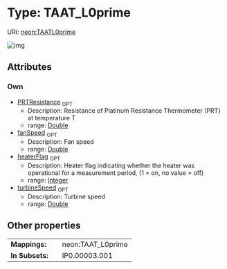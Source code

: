 
# Type: TAAT_L0prime




URI: [neon:TAATL0prime](https://data.neonscience.org/TAATL0prime)


![img](http://yuml.me/diagram/nofunky;dir:TB/class/[TAATL0prime&#124;heaterFlag:integer%20%3F;PRTResistance:double%20%3F;fanSpeed:double%20%3F;turbineSpeed:double%20%3F])

## Attributes


### Own

 * [PRTResistance](PRTResistance.md)  <sub>OPT</sub>
    * Description: Resistance of Platinum Resistance Thermometer (PRT) at temperature T
    * range: [Double](types/Double.md)
 * [fanSpeed](fanSpeed.md)  <sub>OPT</sub>
    * Description: Fan speed
    * range: [Double](types/Double.md)
 * [heaterFlag](heaterFlag.md)  <sub>OPT</sub>
    * Description: Heater flag indicating whether the heater was operational for a measurement period, (1 = on, no value = off)
    * range: [Integer](types/Integer.md)
 * [turbineSpeed](turbineSpeed.md)  <sub>OPT</sub>
    * Description: Turbine speed
    * range: [Double](types/Double.md)

## Other properties

|  |  |  |
| --- | --- | --- |
| **Mappings:** | | neon:TAAT_L0prime |
| **In Subsets:** | | IP0.00003.001 |

